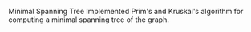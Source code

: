 Minimal Spanning Tree
Implemented Prim's and Kruskal's algorithm for computing a minimal spanning tree of the graph.

